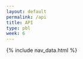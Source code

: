 ```yaml
---
layout: default
permalink: /api
title: API
type: pbl
week: 6
---
```


{% include nav_data.html %}

</div>

